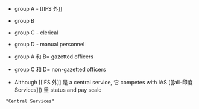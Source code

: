 - group A  - [[IFS 外]]
- group B
- group C - clerical
- group D - manual personnel
- group A 和 B= gazetted officers
- group C 和 D= non-gazetted officers


- Although [[IFS 外]] 是 a central service, 它 competes with IAS ([[all-印度 Services]]) 里 status and pay scale

```query
"Central Services"
```